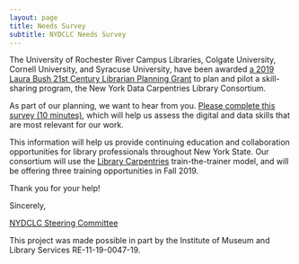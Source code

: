 ```yaml
---
layout: page
title: Needs Survey
subtitle: NYDCLC Needs Survey
---
```


The University of Rochester River Campus Libraries, Colgate University, Cornell University, and Syracuse University, have been awarded [a 2019 Laura Bush 21st Century Librarian Planning Grant](https://www.imls.gov/grants/awarded/re-11-19-0047-19) to plan and pilot a skill-sharing program, the New York Data Carpentries Library Consortium.  

As part of our planning, we want to hear from you. [Please complete this survey (10 minutes)](https://colgate.co1.qualtrics.com/jfe/form/SV_bjijXlpshWL2TcN), which will help us assess the digital and data skills that are most relevant for our work.

This information will help us provide continuing education and collaboration opportunities for library professionals throughout New York State. Our consortium will use the [Library Carpentries](https://carpentries.org/) train-the-trainer model, and will be offering three training opportunities in Fall 2019. 

Thank you for your help!

Sincerely,

[NYDCLC Steering Committee](http://nydclc.github.io/members)


This project was made possible in part by the Institute of Museum and Library Services RE-11-19-0047-19.
